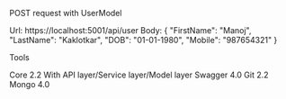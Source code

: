 POST request with UserModel

Url: https://localhost:5001/api/user
Body:
{
    "FirstName": "Manoj",
    "LastName": "Kaklotkar",
    "DOB": "01-01-1980",
    "Mobile": "987654321"
}

Tools

Core 2.2 With API layer/Service layer/Model layer
Swagger 4.0
Git 2.2
Mongo 4.0
